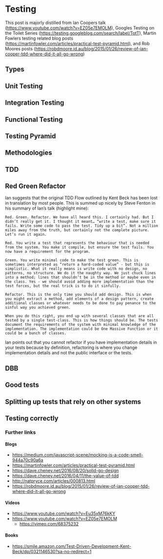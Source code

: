 # Testing
This post is majorly distilled from Ian Coopers talk (https://www.youtube.com/watch?v=EZ05e7EMOLM), Googles Testing on the Toilet Series (https://testing.googleblog.com/search/label/TotT), Martin Fowlers testing related blog posts (https://martinfowler.com/articles/practical-test-pyramid.html), and Rob Moores posts (https://robdmoore.id.au/blog/2015/01/26/review-of-ian-cooper-tdd-where-did-it-all-go-wrong)

## Types
## Unit Testing
## Integration Testing
## Functional Testing

## Testing Pyramid

## Methodologies
## TDD
## Red Green Refactor
Ian suggests that the original TDD Flow outlined by Kent Beck has been lost in translation by most people. This is summed up nicely by Steve Fenton in his summary of Ian’s talk (highlight mine):

    Red. Green. Refactor. We have all heard this. I certainly had. But I didn’t really get it. I thought it meant… “write a test, make sure it fails. Write some code to pass the test. Tidy up a bit”. Not a million miles away from the truth, but certainly not the complete picture. Let’s run it again.

    Red. You write a test that represents the behaviour that is needed from the system. You make it compile, but ensure the test fails. You now have a requirement for the program.

    Green. You write minimal code to make the test green. This is sometimes interpreted as “return a hard-coded value” - but this is simplistic. What it really means is write code with no design, no patterns, no structure. We do it the naughty way. We just chuck lines into a method; lines that shouldn’t be in the method or maybe even in the class. Yes - we should avoid adding more implementation than the test forces, but the real trick is to do it sinfully.

    Refactor. This is the only time you should add design. This is when you might extract a method, add elements of a design pattern, create additional classes or whatever needs to be done to pay penance to the sinful way you achieved green.

    When you do this right, you end up with several classes that are all tested by a single test-class. This is how things should be. The tests document the requirements of the system with minimal knowledge of the implementation. The implementation could be One Massive Function or it could be a bunch of classes.

Ian points out that you cannot refactor if you have implementation details in your tests because by definition, refactoring is where you change implementation details and not the public interface or the tests.
## DBB

## Good tests

## Splitting up tests that rely on other systems

## Testing correctly

### Further links
#### Blogs
- https://medium.com/javascript-scene/mocking-is-a-code-smell-944a70c90a6a
- https://martinfowler.com/articles/practical-test-pyramid.html
- https://dave.cheney.net/2016/08/20/solid-go-design
- https://dave.cheney.net/2016/04/11/the-value-of-tdd
- http://natpryce.com/articles/000813.html
- https://robdmoore.id.au/blog/2015/01/26/review-of-ian-cooper-tdd-where-did-it-all-go-wrong
#### Videos
- https://www.youtube.com/watch?v=Eu35xM76kKY
- https://www.youtube.com/watch?v=EZ05e7EMOLM
    - https://vimeo.com/68375232
#### Books
- https://smile.amazon.com/Test-Driven-Development-Kent-Beck/dp/0321146530?sa-no-redirect=1
